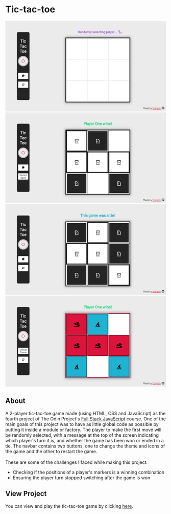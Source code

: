 # Tic-tac-toe
![preview-image1](https://github.com/brajpatel/tic-tac-toe/blob/main/images/preview-image1.png)
![preview-image2](https://github.com/brajpatel/tic-tac-toe/blob/main/images/preview-image2.png)
![preview-image3](https://github.com/brajpatel/tic-tac-toe/blob/main/images/preview-image3.png)
![preview-image4](https://github.com/brajpatel/tic-tac-toe/blob/main/images/preview-image4.png)
## About
A 2-player tic-tac-toe game made (using HTML, CSS and JavaScript) as the fourth project of The Odin Project's [Full Stack JavaScript](https://www.theodinproject.com/lessons/node-path-javascript-tic-tac-toe) course. One of the main goals of this project was to have as little global code as possible by putting it inside a module or factory. The player to make the first move will be randomly selected, with a message at the top of the screen indicating which player's turn it is, and whether the game has been won or ended in a tie. The navbar contains two buttons, one to change the theme and icons of the game and the other to restart the game.
<br/><br/>
These are some of the challenges I faced while making this project:
- Checking if the positions of a player's markers is a winning combination
- Ensuring the player turn stopped switching after the game is won
## View Project
You can view and play the tic-tac-toe game by clicking [here](https://brajpatel.github.io/tic-tac-toe/).
